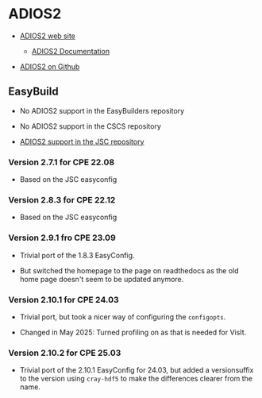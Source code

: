 # ADIOS2

  * [ADIOS2 web site](https://www.olcf.ornl.gov/center-projects/adios/)

      * [ADIOS2 Documentation](https://adios2.readthedocs.io/en/latest/index.html)

  * [ADIOS2 on Github](https://github.com/ornladios/ADIOS2/)


## EasyBuild

  * No ADIOS2 support in the EasyBuilders repository

  * No ADIOS2 support in the CSCS repository

  * [ADIOS2 support in the JSC repository](https://github.com/easybuilders/JSC/tree/2022/Golden_Repo/a/ADIOS2)


### Version 2.7.1 for CPE 22.08

- Based on the JSC easyconfig


### Version 2.8.3 for CPE 22.12

- Based on the JSC easyconfig


### Version 2.9.1 fro CPE 23.09

-   Trivial port of the 1.8.3 EasyConfig.

-   But switched the homepage to the page on readthedocs as the old home page doesn't seem to
    be updated anymore.

### Version 2.10.1 for CPE 24.03

-   Trivial port, but took a nicer way of configuring the `configopts`.

-   Changed in May 2025: Turned profiling on as that is needed for VisIt.


### Version 2.10.2 for CPE 25.03

-   Trivial port of the 2.10.1 EasyConfig for 24.03, but added a versionsuffix
    to the version using `cray-hdf5` to make the differences clearer from the name.
